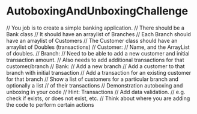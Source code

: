 # AutoboxingAndUnboxingChallenge

   // You job is to create a simple banking application.
        // There should be a Bank class
        // It should have an arraylist of Branches
        // Each Branch should have an arraylist of Customers
        // The Customer class should have an arraylist of Doubles (transactions)
        // Customer:
        // Name, and the ArrayList of doubles.
        // Branch:
        // Need to be able to add a new customer and initial transaction amount.
        // Also needs to add additional transactions for that customer/branch
        // Bank:
        // Add a new branch
        // Add a customer to that branch with initial transaction
        // Add a transaction for an existing customer for that branch
        // Show a list of customers for a particular branch and optionally a list
        // of their transactions
        // Demonstration autoboxing and unboxing in your code
        // Hint: Transactions
        // Add data validation.
        // e.g. check if exists, or does not exist, etc.
        // Think about where you are adding the code to perform certain actions
